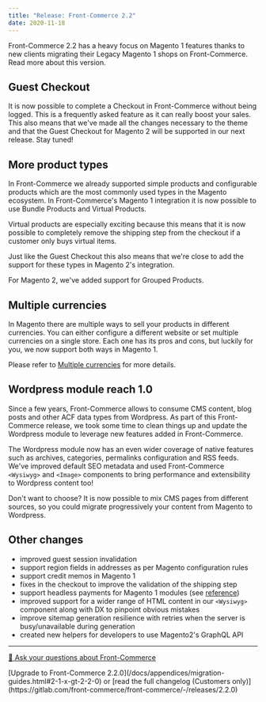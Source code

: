 ```yaml
---
title: "Release: Front-Commerce 2.2"
date: 2020-11-18
---
```


Front-Commerce 2.2 has a heavy focus on Magento 1 features thanks to new clients migrating their Legacy Magento 1 shops on Front-Commerce. Read more about this version.

<!-- more -->

## Guest Checkout

It is now possible to complete a Checkout in Front-Commerce without being logged. This is a frequently asked feature as it can really boost your sales. This also means that we've made all the changes necessary to the theme and that the Guest Checkout for Magento 2 will be supported in our next release. Stay tuned!

## More product types

In Front-Commerce we already supported simple products and configurable products which are the most commonly used types in the Magento ecosystem. In Front-Commerce's Magento 1 integration it is now possible to use Bundle Products and Virtual Products.

Virtual products are especially exciting because this means that it is now possible to completely remove the shipping step from the checkout if a customer only buys virtual items.

Just like the Guest Checkout this also means that we're close to add the support for these types in Magento 2's integration.

For Magento 2, we've added support for Grouped Products.

## Multiple currencies

In Magento there are multiple ways to sell your products in different currencies. You can either configure a different website or set multiple currencies on a single store. Each one has its pros and cons, but luckily for you, we now support both ways in Magento 1.

Please refer to [Multiple currencies](/docs/advanced/production-ready/multistore.html#Multiple-currencies) for more details.

## Wordpress module reach 1.0

Since a few years, Front-Commerce allows to consume CMS content, blog posts and other ACF data types from Wordpress. As part of this Front-Commerce release, we took some time to clean things up and update the Wordpress module to leverage new features added in Front-Commerce.

The Wordpress module now has an even wider coverage of native features such as archives, categories, permalinks configuration and RSS feeds. We've improved default SEO metadata and used Front-Commerce `<Wysiwyg>` and `<Image>` components to bring performance and extensibility to Wordpress content too!

Don't want to choose? It is now possible to mix CMS pages from different sources, so you could migrate progressively your content from Magento to Wordpress.

## Other changes

- improved guest session invalidation
- support region fields in addresses as per Magento configuration rules
- support credit memos in Magento 1
- fixes in the checkout to improve the validation of the shipping step
- support headless payments for Magento 1 modules (see [reference](/docs/magento1/headless-payments.html))
- improved support for a wider range of HTML content in our `<Wysiwyg>` component along with DX to pinpoint obvious mistakes
- improve sitemap generation resilience with retries when the server is busy/unavailable during generation
- created new helpers for developers to use Magento2's GraphQL API

<hr />
<div class="center">
  <p>
    <a class="link primary button" href="https://www.front-commerce.com/en/contact-us/">💌 Ask your questions about Front-Commerce</a>
  </p>
  <p>
    [Upgrade to Front-Commerce 2.2.0](/docs/appendices/migration-guides.html#2-1-x-gt-2-2-0) or [read the full changelog (Customers only)](https://gitlab.com/front-commerce/front-commerce/-/releases/2.2.0)
  </p>
</div>
